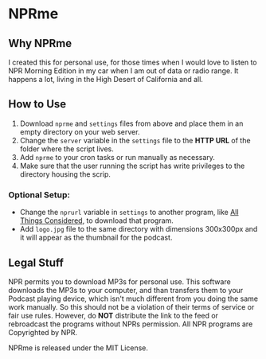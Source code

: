 # NPRme

## Why NPRme

I created this for personal use, for those times when I would love to listen to NPR Morning Edition in my car when I am out of data or radio range. It happens a lot, living in the High Desert of California and all.

## How to Use
1. Download `nprme` and `settings` files from above and place them in an empty directory on your web server.
2. Change the ``server`` variable in the `settings` file to the **HTTP URL** of the folder where the script lives.
3. Add `nprme` to your cron tasks or run manually as necessary.
4. Make sure that the user running the script has write privileges to the directory housing the scrip.

### Optional Setup:

* Change the ``nprurl`` variable in `settings` to another program, like [All Things Considered](http://www.npr.org/programs/all-things-considered/), to download that program.
* Add ``logo.jpg`` file to the same directory with dimensions 300x300px and it will appear as the thumbnail for the podcast.

## Legal Stuff
NPR permits you to download MP3s for personal use. This software downloads the MP3s to your computer, and than transfers them to your Podcast playing device, which isn't much different from you doing the same work manually. So this should not be a violation of their terms of service or fair use rules. However, do __NOT__ distribute the link to the feed or rebroadcast the programs without NPRs permission. All NPR programs are Copyrighted by NPR.

NPRme is released under the MIT License.